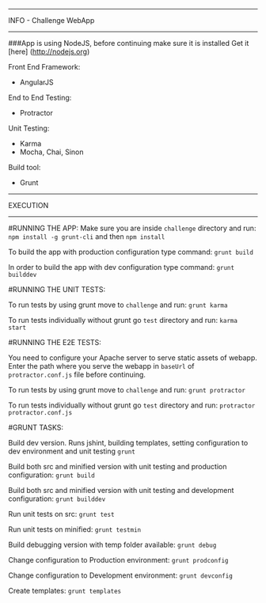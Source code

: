 *********************************************************
 INFO - Challenge WebApp
*********************************************************

###App is using NodeJS, before continuing make sure it is installed
Get it [here] (http://nodejs.org)

Front End Framework:
- AngularJS

End to End Testing:
- Protractor

Unit Testing:
- Karma
- Mocha, Chai, Sinon

Build tool:
- Grunt

*********************************************************
 EXECUTION
*********************************************************

#RUNNING THE APP:
Make sure you are inside `challenge` directory and run:
`npm install -g grunt-cli`
and then 
`npm install`

To build the app with production configuration type command:
`grunt build`

In order to build the app with dev configuration type command:
`grunt builddev`

#RUNNING THE UNIT TESTS:

To run tests by using grunt move to `challenge` and run:
`grunt karma`

To run tests individually without grunt go `test` directory and run:
`karma start`

#RUNNING THE E2E TESTS:

You need to configure your Apache server to serve static assets of webapp.
Enter the path where you serve the webapp in `baseUrl` of `protractor.conf.js` file before continuing.

To run tests by using grunt move to `challenge` and run:
`grunt protractor`

To run tests individually without grunt go `test` directory and run:
`protractor protractor.conf.js`

#GRUNT TASKS:

Build dev version. Runs jshint, building templates, setting configuration to dev environment and unit testing
`grunt`

Build both src and minified version with unit testing and production configuration:
`grunt build`

Build both src and minified version with unit testing and development configuration:
`grunt builddev`

Run unit tests on src:
`grunt test`

Run unit tests on minified:
`grunt testmin`

Build debugging version with temp folder available:
`grunt debug`

Change configuration to Production environment:
`grunt prodconfig`

Change configuration to Development environment:
`grunt devconfig`

Create templates:
`grunt templates`

